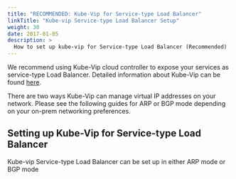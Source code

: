 ```yaml
---
title: "RECOMMENDED: Kube-Vip for Service-type Load Balancer"
linkTitle: "Kube-vip Service-type Load Balancer Setup"
weight: 30
date: 2017-01-05
description: >
  How to set up kube-vip for Service-type Load Balancer (Recommended)
---
```


<!-- overview -->

We recommend using Kube-Vip cloud controller to expose your services as service-type Load Balancer.
Detailed information about Kube-Vip can be found [here](https://kube-vip.io/).

There are two ways Kube-Vip can manage virtual IP addresses on your network.
Please see the following guides for ARP or BGP mode depending on your on-prem networking preferences.

## Setting up Kube-Vip for Service-type Load Balancer

Kube-vip Service-type Load Balancer can be set up in either ARP mode or BGP mode
